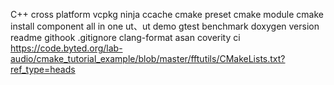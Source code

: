 C++ cross platform
vcpkg
ninja
ccache
cmake preset
cmake module
cmake install
component
all in one ut、ut
demo
gtest
benchmark
doxygen
version
readme
githook
.gitignore
clang-format
asan
coverity
ci
https://code.byted.org/lab-audio/cmake_tutorial_example/blob/master/fftutils/CMakeLists.txt?ref_type=heads